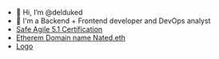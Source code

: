 - 👋 Hi, I’m @delduked
- 👀 I'm a Backend + Frontend developer and DevOps analyst
- [Safe Agile 5.1 Certification](https://community.scaledagile.com/apex/PrintAchievement?aid=a0t0W00000HtrpnQAB&aaid=a0r6T00000PbxRFQAZ)
- [Etherem Domain name Nated.eth](https://rarible.com/user/0xadd1492a84d48896c21f03ee147753b556af6099)
- [Logo](https://rarible.com/token/polygon/0x72b6dc1003e154ac71c76d3795a3829cfd5e33b9:8468?tab=overview)


<!---
delduked/delduked is a ✨ special ✨ repository because its `README.md` (this file) appears on your GitHub profile.
You can click the Preview link to take a look at your changes.
--->
